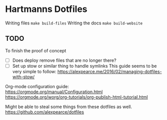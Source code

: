 # Hartmanns Dotfiles

Writing files `make build-files`
Writing the docs `make build-website`

## TODO

To finish the proof of concept

- [ ] Does deploy remove files that are no longer there?
- [ ] Set up stow or similar thing to handle symlinks
  This guide seems to be very simple to follow: https://alexpearce.me/2016/02/managing-dotfiles-with-stow/

Org-mode configuration guide:
https://orgmode.org/manual/Configuration.html
https://orgmode.org/worg/org-tutorials/org-publish-html-tutorial.html

Might be able to steal some things from these dotfiles as well.
https://github.com/alexpearce/dotfiles
